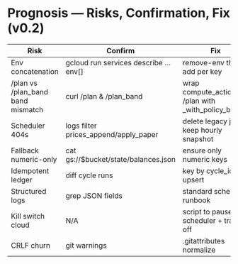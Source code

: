 # Prognosis — Risks, Confirmation, Fix (v0.2)

| Risk | Confirm | Fix |
|---|---|---|
| Env concatenation | gcloud run services describe … env[] | remove-env then add per key |
| /plan vs /plan_band band mismatch | curl /plan & /plan_band | wrap compute_actions in /plan with _with_policy_band() |
| Scheduler 404s | logs filter prices_append/apply_paper | delete legacy jobs; keep hourly snapshot |
| Fallback numeric-only | cat gs://$bucket/state/balances.json | ensure only numeric keys |
| Idempotent ledger | diff cycle runs | key by cycle_id; upsert |
| Structured logs | grep JSON fields | standard schema in runbook |
| Kill switch cloud | N/A | script to pause scheduler + traffic off |
| CRLF churn | git warnings | .gitattributes normalize |

